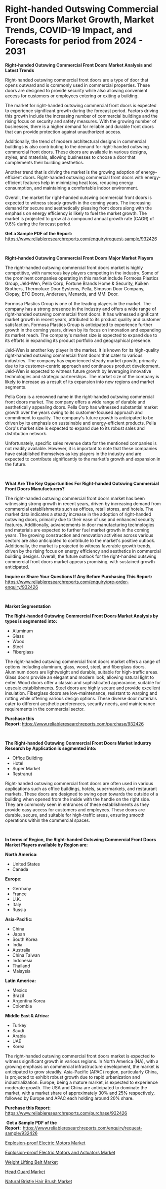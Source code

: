 <p><h1>Right-handed Outswing Commercial Front Doors Market Growth, Market Trends, COVID-19 Impact, and Forecasts for period from 2024 - 2031</h1></p><p><strong>Right-handed Outswing Commercial Front Doors Market Analysis and Latest Trends</strong></p>
<p><p>Right-handed outswing commercial front doors are a type of door that opens outward and is commonly used in commercial properties. These doors are designed to provide security while also allowing convenient access for customers or employees entering or exiting a building.</p><p>The market for right-handed outswing commercial front doors is expected to experience significant growth during the forecast period. Factors driving this growth include the increasing number of commercial buildings and the rising focus on security and safety measures. With the growing number of businesses, there is a higher demand for reliable and durable front doors that can provide protection against unauthorized access.</p><p>Additionally, the trend of modern architectural designs in commercial buildings is also contributing to the demand for right-handed outswing commercial front doors. These doors are available in various designs, styles, and materials, allowing businesses to choose a door that complements their building aesthetics.</p><p>Another trend that is driving the market is the growing adoption of energy-efficient doors. Right-handed outswing commercial front doors with energy-efficient features help in minimizing heat loss, reducing energy consumption, and maintaining a comfortable indoor environment.</p><p>Overall, the market for right-handed outswing commercial front doors is expected to witness steady growth in the coming years. The increasing demand for secure and aesthetically pleasing front doors along with the emphasis on energy efficiency is likely to fuel the market growth. The market is projected to grow at a compound annual growth rate (CAGR) of 9.6% during the forecast period.</p></p>
<p><strong>Get a Sample PDF of the Report:&nbsp;</strong> <a href="https://www.reliableresearchreports.com/enquiry/request-sample/932426">https://www.reliableresearchreports.com/enquiry/request-sample/932426</a></p>
<p>&nbsp;</p>
<p><strong>Right-handed Outswing Commercial Front Doors Major Market Players</strong></p>
<p><p>The right-handed outswing commercial front doors market is highly competitive, with numerous key players competing in the industry. Some of the prominent companies operating in this market include Formosa Plastics Group, Jeld-Wen, Pella Corp, Fortune Brands Home & Security, Kuiken Brothers, Thermoluxe Door Systems, Pella, Simpson Door Company, Clopay, ETO Doors, Andersen, Menards, and MMI Door.</p><p>Formosa Plastics Group is one of the leading players in the market. The company has a strong presence in the industry and offers a wide range of right-handed outswing commercial front doors. It has witnessed significant market growth in recent years, attributed to its product quality and customer satisfaction. Formosa Plastics Group is anticipated to experience further growth in the coming years, driven by its focus on innovation and expanding its market reach. The company's market size is expected to expand due to its efforts in expanding its product portfolio and geographical presence.</p><p>Jeld-Wen is another key player in the market. It is known for its high-quality right-handed outswing commercial front doors that cater to various industries. The company has experienced steady market growth, primarily due to its customer-centric approach and continuous product development. Jeld-Wen is expected to witness future growth by leveraging innovative technologies and strategic partnerships. The market size of the company is likely to increase as a result of its expansion into new regions and market segments.</p><p>Pella Corp is a renowned name in the right-handed outswing commercial front doors market. The company offers a wide range of durable and aesthetically appealing doors. Pella Corp has witnessed substantial market growth over the years owing to its customer-focused approach and commitment to quality. The company's future growth is anticipated to be driven by its emphasis on sustainable and energy-efficient products. Pella Corp's market size is expected to expand due to its robust sales and distribution network.</p><p>Unfortunately, specific sales revenue data for the mentioned companies is not readily available. However, it is important to note that these companies have established themselves as key players in the industry and are expected to contribute significantly to the market's growth and expansion in the future.</p></p>
<p>&nbsp;</p>
<p><strong>What Are The Key Opportunities For Right-handed Outswing Commercial Front Doors Manufacturers?</strong></p>
<p><p>The right-handed outswing commercial front doors market has been witnessing strong growth in recent years, driven by increasing demand from commercial establishments such as offices, retail stores, and hotels. The market data indicates a steady increase in the adoption of right-handed outswing doors, primarily due to their ease of use and enhanced security features. Additionally, advancements in door manufacturing technologies and materials are expected to further fuel market growth in the coming years. The growing construction and renovation activities across various sectors are also anticipated to contribute to the market's positive outlook. Additionally, the market is projected to witness favorable growth trends, driven by the rising focus on energy efficiency and aesthetics in commercial building designs. Overall, the future outlook for the right-handed outswing commercial front doors market appears promising, with sustained growth anticipated.</p></p>
<p><strong>Inquire or Share Your Questions If Any Before Purchasing This Report:</strong> <a href="https://www.reliableresearchreports.com/enquiry/pre-order-enquiry/932426">https://www.reliableresearchreports.com/enquiry/pre-order-enquiry/932426</a></p>
<p>&nbsp;</p>
<p><strong>Market Segmentation</strong></p>
<p><strong>The Right-handed Outswing Commercial Front Doors Market Analysis by types is segmented into:</strong></p>
<p><ul><li>Aluminum</li><li>Glass</li><li>Wood</li><li>Steel</li><li>Fiberglass</li></ul></p>
<p><p>The right-handed outswing commercial front doors market offers a range of options including aluminum, glass, wood, steel, and fiberglass doors. Aluminum doors are lightweight and durable, suitable for high-traffic areas. Glass doors provide an elegant and modern look, allowing natural light to enter. Wood doors offer a classic and sophisticated appearance, suitable for upscale establishments. Steel doors are highly secure and provide excellent insulation. Fiberglass doors are low-maintenance, resistant to warping and rotting while offering various design options. These diverse door materials cater to different aesthetic preferences, security needs, and maintenance requirements in the commercial sector.</p></p>
<p><strong>Purchase this Report:&nbsp;</strong><a href="https://www.reliableresearchreports.com/purchase/932426">https://www.reliableresearchreports.com/purchase/932426</a></p>
<p>&nbsp;</p>
<p><strong>The Right-handed Outswing Commercial Front Doors Market Industry Research by Application is segmented into:</strong></p>
<p><ul><li>Office Building</li><li>Hotel</li><li>Super Market</li><li>Restranut</li></ul></p>
<p><p>Right-handed outswing commercial front doors are often used in various applications such as office buildings, hotels, supermarkets, and restaurant markets. These doors are designed to swing open towards the outside of a building when opened from the inside with the handle on the right side. They are commonly seen in entrances of these establishments as they provide easy access for customers and employees. These doors are durable, secure, and suitable for high-traffic areas, ensuring smooth operations within the commercial spaces.</p></p>
<p>&nbsp;</p>
<p><strong>In terms of Region, the Right-handed Outswing Commercial Front Doors Market Players available by Region are:</strong></p>
<p>
    <p> <strong> North America: </strong>
        <ul>
            <li>United States</li>
            <li>Canada</li>
        </ul>
        </p> 
    <p> <strong> Europe: </strong>
        <ul>
            <li>Germany</li>
            <li>France</li>
            <li>U.K.</li>
            <li>Italy</li>
            <li>Russia</li>
        </ul>
        </p> 
    <p> <strong> Asia-Pacific: </strong>
        <ul>
            <li>China</li>
            <li>Japan</li>
            <li>South Korea</li>
            <li>India</li>
            <li>Australia</li>
            <li>China Taiwan</li>
            <li>Indonesia</li>
            <li>Thailand</li>
            <li>Malaysia</li>
        </ul>
        </p> 
    <p> <strong> Latin America: </strong>
        <ul>
            <li>Mexico</li>
            <li>Brazil</li>
            <li>Argentina Korea</li>
            <li>Colombia</li>
        </ul>
        </p> 
    <p> <strong> Middle East & Africa: </strong>
        <ul>
            <li>Turkey</li>
            <li>Saudi</li>
            <li>Arabia</li>
            <li>UAE</li>
            <li>Korea</li>
        </ul>
    </p>
    </p>
<p><p>The right-handed outswing commercial front doors market is expected to witness significant growth in various regions. In North America (NA), with a growing emphasis on commercial infrastructure development, the market is anticipated to grow steadily. Asia-Pacific (APAC) region, particularly China, is projected to exhibit robust growth due to rapid urbanization and industrialization. Europe, being a mature market, is expected to experience moderate growth. The USA and China are anticipated to dominate the market, with a market share of approximately 30% and 25% respectively, followed by Europe and APAC each holding around 20% share.</p></p>
<p><strong>Purchase this Report: </strong><a href="https://www.reliableresearchreports.com/purchase/932426">https://www.reliableresearchreports.com/purchase/932426</a></p>
<p>&nbsp;<strong>Get a Sample PDF of the Report:&nbsp;&nbsp;</strong><a href="https://www.reliableresearchreports.com/enquiry/request-sample/932426">https://www.reliableresearchreports.com/enquiry/request-sample/932426</a></p>
<p><strong></strong></p>
<p><p><a href="https://github.com/Krish2023na/Market-Research-Report-List-2/blob/main/explosion-proof-electric-motors-market.md">Explosion-proof Electric Motors Market</a></p><p><a href="https://github.com/amae102299/Market-Research-Report-List-2/blob/main/explosion-proof-electric-motors-and-actuators-market.md">Explosion-proof Electric Motors and Actuators Market</a></p><p><a href="https://medium.com/@shanelerde/weight-lifting-belt-market-insights-into-market-cagr-market-trends-and-growth-strategies-0ddf3cd6fbde">Weight Lifting Belt Market</a></p><p><a href="https://medium.com/p/1f4d7111889e/edit">Head Guard Market</a></p><p><a href="https://medium.com/@shanelerde/natural-bristle-hair-brush-market-exploring-market-share-market-trends-and-future-growth-02ccfffbe904">Natural Bristle Hair Brush Market</a></p></p>
